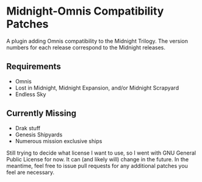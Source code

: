 # Midnight-Omnis Compatibility Patches
A plugin adding Omnis compatibility to the Midnight Trilogy. The version numbers for each release correspond to the Midnight releases.

## Requirements
- Omnis
- Lost in Midnight, Midnight Expansion, and/or Midnight Scrapyard
- Endless Sky

## Currently Missing
- Drak stuff
- Genesis Shipyards
- Numerous mission exclusive ships

Still trying to decide what license I want to use, so I went with GNU General Public License for now. It can (and likely will) change in the future. In the meantime, feel free to issue pull requests for any additional patches you feel are necessary.
